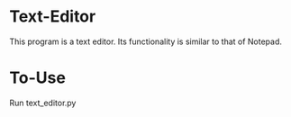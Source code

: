 # Text-Editor
This program is a text editor. Its functionality is similar to that of Notepad.

# To-Use 
Run text_editor.py
